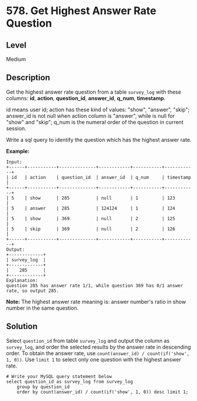 # 578. Get Highest Answer Rate Question
## Level
Medium

## Description
Get the highest answer rate question from a table `survey_log` with these columns: **id**, **action**, **question_id**, **answer_id**, **q_num**, **timestamp**.

id means user id; action has these kind of values: "show", "answer", "skip"; answer_id is not null when action column is "answer", while is null for "show" and "skip"; q_num is the numeral order of the question in current session.

Write a sql query to identify the question which has the highest answer rate.

**Example:**
```
Input:
+------+-----------+--------------+------------+-----------+------------+
| id   | action    | question_id  | answer_id  | q_num     | timestamp  |
+------+-----------+--------------+------------+-----------+------------+
| 5    | show      | 285          | null       | 1         | 123        |
| 5    | answer    | 285          | 124124     | 1         | 124        |
| 5    | show      | 369          | null       | 2         | 125        |
| 5    | skip      | 369          | null       | 2         | 126        |
+------+-----------+--------------+------------+-----------+------------+
Output:
+-------------+
| survey_log  |
+-------------+
|    285      |
+-------------+
Explanation:
question 285 has answer rate 1/1, while question 369 has 0/1 answer rate, so output 285.
```

**Note:** The highest answer rate meaning is: answer number's ratio in show number in the same question.

## Solution
Select `question_id` from table `survey_log` and output the column as `survey_log`, and order the selected results by the answer rate in descending order. To obtain the answer rate, use `count(answer_id) / count(if('show', 1, 0))`. Use `limit 1` to select only one question with the highest answer rate.
```
# Write your MySQL query statement below
select question_id as survey_log from survey_log
    group by question_id
    order by count(answer_id) / count(if('show', 1, 0)) desc limit 1;
```

